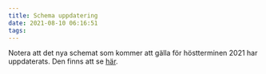 ```yaml
---
title: Schema uppdatering
date: 2021-08-10 06:16:51
tags:
---
```


Notera att det nya schemat som kommer att gälla för höstterminen 2021 har uppdaterats. Den finns att se [här](/schema).